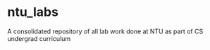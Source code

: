 # ntu_labs
A consolidated repository of all lab work done at NTU as part of CS undergrad curriculum
